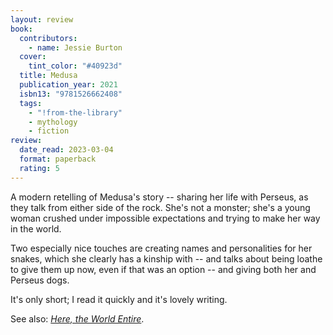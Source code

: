 ```yaml
---
layout: review
book:
  contributors:
    - name: Jessie Burton
  cover:
    tint_color: "#40923d"
  title: Medusa
  publication_year: 2021
  isbn13: "9781526662408"
  tags:
    - "!from-the-library"
    - mythology
    - fiction
review:
  date_read: 2023-03-04
  format: paperback
  rating: 5
---
```


A modern retelling of Medusa's story -- sharing her life with Perseus, as they talk from either side of the rock.
She's not a monster; she's a young woman crushed under impossible expectations and trying to make her way in the world.

Two especially nice touches are creating names and personalities for her snakes, which she clearly has a kinship with -- and talks about being loathe to give them up now, even if that was an option -- and giving both her and Perseus dogs.

It's only short; I read it quickly and it's lovely writing.

See also: [*Here, the World Entire*](/2019/here-the-world-entire/).

